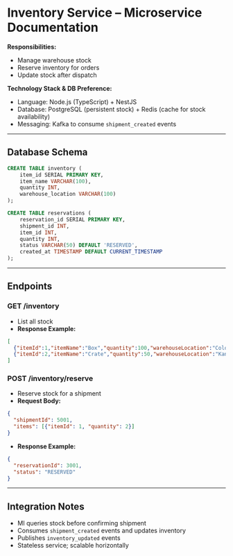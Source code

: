 # Inventory Service – Microservice Documentation

**Responsibilities:**
- Manage warehouse stock
- Reserve inventory for orders
- Update stock after dispatch

**Technology Stack & DB Preference:**
- Language: Node.js (TypeScript) + NestJS
- Database: PostgreSQL (persistent stock) + Redis (cache for stock availability)
- Messaging: Kafka to consume `shipment_created` events

---

## Database Schema
```sql
CREATE TABLE inventory (
    item_id SERIAL PRIMARY KEY,
    item_name VARCHAR(100),
    quantity INT,
    warehouse_location VARCHAR(100)
);

CREATE TABLE reservations (
    reservation_id SERIAL PRIMARY KEY,
    shipment_id INT,
    item_id INT,
    quantity INT,
    status VARCHAR(50) DEFAULT 'RESERVED',
    created_at TIMESTAMP DEFAULT CURRENT_TIMESTAMP
);
```

---

## Endpoints

### GET /inventory
- List all stock
- **Response Example:**
```json
[
  {"itemId":1,"itemName":"Box","quantity":100,"warehouseLocation":"Colombo"},
  {"itemId":2,"itemName":"Crate","quantity":50,"warehouseLocation":"Kandy"}
]
```

### POST /inventory/reserve
- Reserve stock for a shipment
- **Request Body:**
```json
{
  "shipmentId": 5001,
  "items": [{"itemId": 1, "quantity": 2}]
}
```
- **Response Example:**
```json
{
  "reservationId": 3001,
  "status": "RESERVED"
}
```

---

## Integration Notes
- MI queries stock before confirming shipment
- Consumes `shipment_created` events and updates inventory
- Publishes `inventory_updated` events
- Stateless service; scalable horizontally


